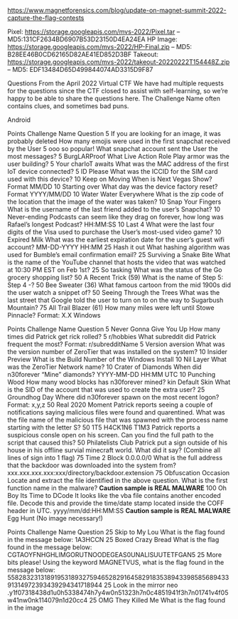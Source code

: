 



https://www.magnetforensics.com/blog/update-on-magnet-summit-2022-capture-the-flag-contests

Pixel: https://storage.googleapis.com/mvs-2022/Pixel.tar – MD5:131CF2634BD6907B53D23150D4EA24EA
HP Image: https://storage.googleapis.com/mvs-2022/HP-Final.zip – MD5: B28EE46B0CD62165D82AE41ED852D3BF
Takeout: https://storage.googleapis.com/mvs-2022/takeout-20220222T154448Z.zip – MD5: EDF13484D65D499844074AD3315D9F87



Questions From the April 2022 Virtual CTF
We have had multiple requests for the questions since the CTF closed to assist with self-learning, so we’re happy to be able to share the questions here. The Challenge Name often contains clues, and sometimes bad puns.

Android

Points	Challenge Name	Question
5	If you are looking for an image, it was probably deleted	How many emojis were used in the first snapchat received by the User
5	ooo so popular!	What snapchat account sent the User the most messages?
5	BurgLARProof	What Live Action Role Play armor was the user building?
5	Your charIoT awaits	What was the MAC address of the first IoT device connected?
5	ID Please	What was the ICCID for the SIM card used with this device?
10	Keep on Moving	When is Next Vegas Show? Format MM/DD
10	Starting over	What day was the device factory reset? Format YYYY/MM/DD
10	Water Water Everywhere	What is the zip code of the location that the image of the water was taken?
10	Snap Your Fingers	What is the username of the last friend added to the user’s Snapchat?
10	Never-ending	Podcasts can seem like they drag on forever, how long was Rafael’s longest Podcast? HH:MM:SS
10	Last 4	What were the last four digits of the Visa used to purchase the User’s most-used video game?
10	Expired Milk	What was the earliest expiration date for the user’s guest wifi account? MM-DD-YYYY HH:MM
25	Hash it out	What hashing algorithm was used for Bumble’s email confirmation email?
25	Surviving a Snake Bite	What is the name of the YouTube channel that hosts the video that was watched at 10:30 PM EST on Feb 1st?
25	So tasking	What was the status of the Go grocery shopping list?
50	A Recent Trick (59)	What is the name of Step 5: Step 4 -?
50	Bee Sweater (36)	What famous cartoon from the mid 1900s did the user watch a snippet of?
50	Seeing Through the Trees	What was the last street that Google told the user to turn on to on the way to Sugarbush Mountain?
75	All Trail Blazer (61)	How many miles were left until Stowe Pinnacle? Format: X.X
Windows

Points	Challenge Name	Question
5	Never Gonna Give You Up	How many times did Patrick get rick rolled?
5	r/hobbies	What subreddit did Patrick frequent the most? Format: r/subredditName
5	Version aversion	What was the version number of ZeroTier that was installed on the system?
10	Insider Preview	What is the Build Number of the Windows Install
10	Nil Layer	What was the ZeroTier Network name?
10	Crater of Diamonds	When did n30forever “Mine” diamonds? YYYY-MM-DD HH:MM UTC
10	Punching Wood	How many wood blocks has n30forever mined?
kin	Default Skin	What is the SID of the account that was used to create the extra user?
25	Groundhog Day	Where did n30forever spawn on the most recent logon? Format: x,y,z
50	Real 2020 Moment	Patrick reports seeing a couple of notifications saying malicious files were found and quarentined. What was the file name of the malicious file that was spawned with the process name starting with the letter S?
50	1T5 H4CK1N6 T1M3	Patrick reports a suspicious consle open on his screen. Can you find the full path to the script that caused this?
50	Philatelists Club	Patrick put a sign outside of his house in his offline survial minecraft world. What did it say? (Combine all lines of sign into 1 flag)
75	Time 2 Block 0.0.0.0/0	What is the full address that the backdoor was downloaded into the system from? xxx.xxx.xxx.xxx:xxx/directory/backdoor.extension
75	Obfuscation Occasion	Locate and extract the file identified in the above question. What is the first function name in the malware? **Caution sample is REAL MALWARE**
100	Oh Boy Its Time to DCode	It looks like the vba file contains another encoded file. Decode this and provide the time/date stamp located inside the COFF header in UTC. yyyy/mm/dd:HH:MM:SS **Caution sample is REAL MALWARE**
Egg Hunt (No image necessary!)

Points	Challenge Name	Question
25	Skip to My Lou	What is the flag found in the message below:
1A3HCCN
25	Boxed Crazy Bread	What is the flag found in the message below:
CGTAOYFNHGHLIMGORUTNOODEGEAS0UNALISUUTETFGAN5
25	More bits please!	Using the keyword MAGNETVUS, what is the flag found in the message below:
55828323131891953189327594652829164582918353894339858568943391314972393439294341718944
25	Look in the mirror neo	.y1f07318438d1u0h5338474h7y4w0n51323h7n0c4851941f3h7n01741v4f05w41nw0nk114079n1d20cc4
25	OMG They Killed Me	What is the flag found in the image